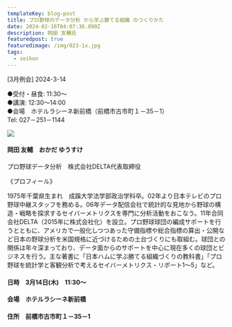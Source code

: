 ```yaml
---
templateKey: blog-post
title: プロ野球のデータ分析 から学ぶ勝てる組織 のつくりかた
date: 2024-02-16T04:07:36.890Z
description: 岡田 友輔氏
featuredpost: true
featuredimage: /img/023-1x.jpg
tags:
  - seikon
---
```

\[3月例会] 2024-3-14<br />

●受付・昼食: 11:30〜<br />
●講演: 12:30〜14:00<br />
●会場　ホテルラシーネ新前橋（前橋市古市町１－35－1）<br />
Tel: 027－251－1144<br />

![](/img/023-1x.jpg)

#### 岡田 友輔　おかだ ゆうすけ

プロ野球データ分析　株式会社DELTA代表取締役

《プロフィール》

1975年千葉県生まれ　成蹊大学法学部政治学科卒。02年より日本テレビのプロ野球中継スタッフを務める。06年データ配信会社で統計的な見地から野球の構造・戦略を探求するセイバーメトリクスを専門に分析活動をおこなう。11年合同会社DELTA（2015年に株式会社化）を設立。プロ野球球団の編成サポートを行うとともに、アメリカで一般化しつつあった守備指標や総合指標の算出・公開など日本の野球分析を米国規格に近づけるための土台づくりにも取組む。球団との関係は年々深まっており、データ面からのサポートを中心に現在多くの球団とビジネスを行う。主な著書に「日本ハムに学ぶ勝てる組織づくりの教科書」「プロ野球を統計学と客観分析で考えるセイバーメトリクス・リポート1～5」など。

#### 日時　3月14日(木)　11:30〜

#### 会場　ホテルラシーネ新前橋

#### 住所　前橋市古市町１－35－1